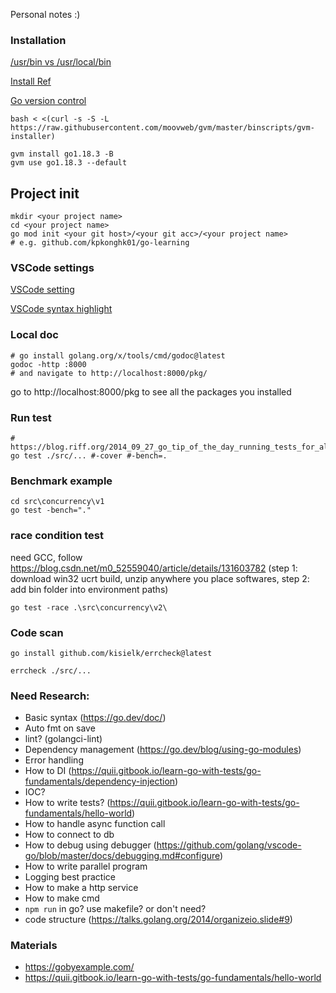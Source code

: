 Personal notes :)

### Installation

[/usr/bin vs /usr/local/bin](https://www.jianshu.com/p/ea6c4758dba4)

[Install Ref](https://willh.gitbook.io/build-web-application-with-golang-zhtw/01.0/01.1#go-biao-zhun-tao-jian-an-zhuang)

[Go version control](https://github.com/moovweb/gvm)

```
bash < <(curl -s -S -L https://raw.githubusercontent.com/moovweb/gvm/master/binscripts/gvm-installer)

gvm install go1.18.3 -B
gvm use go1.18.3 --default
```

## Project init

```
mkdir <your project name>
cd <your project name>
go mod init <your git host>/<your git acc>/<your project name>
# e.g. github.com/kpkonghk01/go-learning
```

### VSCode settings

[VSCode setting](https://github.com/golang/vscode-go/issues/971#issuecomment-927666108)

[VSCode syntax highlight](https://code.visualstudio.com/docs/languages/go)

### Local doc

```
# go install golang.org/x/tools/cmd/godoc@latest
godoc -http :8000
# and navigate to http://localhost:8000/pkg/
```

go to http://localhost:8000/pkg to see all the packages you installed

### Run test

```
# https://blog.riff.org/2014_09_27_go_tip_of_the_day_running_tests_for_all_subpackages_recursively
go test ./src/... #-cover #-bench=.
```

### Benchmark example
```
cd src\concurrency\v1
go test -bench="."
```

### race condition test

need GCC, follow https://blog.csdn.net/m0_52559040/article/details/131603782 
(step 1: download win32 ucrt build, unzip anywhere you place softwares, step 2: add bin folder into environment paths)
```
go test -race .\src\concurrency\v2\
```

### Code scan
```
go install github.com/kisielk/errcheck@latest

errcheck ./src/...
```

### Need Research:

- Basic syntax (https://go.dev/doc/)
- Auto fmt on save
- lint? (golangci-lint)
- Dependency management (https://go.dev/blog/using-go-modules)
- Error handling
- How to DI (https://quii.gitbook.io/learn-go-with-tests/go-fundamentals/dependency-injection)
- IOC?
- How to write tests? (https://quii.gitbook.io/learn-go-with-tests/go-fundamentals/hello-world)
- How to handle async function call
- How to connect to db
- How to debug using debugger (https://github.com/golang/vscode-go/blob/master/docs/debugging.md#configure)
- How to write parallel program
- Logging best practice
- How to make a http service
- How to make cmd
- `npm run` in go? use makefile? or don't need?
- code structure (https://talks.golang.org/2014/organizeio.slide#9)

### Materials

- https://gobyexample.com/
- https://quii.gitbook.io/learn-go-with-tests/go-fundamentals/hello-world
